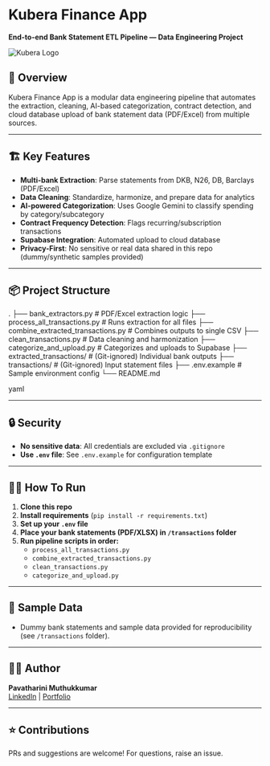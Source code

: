# Kubera Finance App

**End-to-end Bank Statement ETL Pipeline — Data Engineering Project**

![Kubera Logo](https://i.postimg.cc/rwFKCB0K/kubera-round-icon-transparent.png)

## 🚀 Overview

Kubera Finance App is a modular data engineering pipeline that automates the extraction, cleaning, AI-based categorization, contract detection, and cloud database upload of bank statement data (PDF/Excel) from multiple sources.

---

## 🏗️ Key Features

- **Multi-bank Extraction**: Parse statements from DKB, N26, DB, Barclays (PDF/Excel)
- **Data Cleaning**: Standardize, harmonize, and prepare data for analytics
- **AI-powered Categorization**: Uses Google Gemini to classify spending by category/subcategory
- **Contract Frequency Detection**: Flags recurring/subscription transactions
- **Supabase Integration**: Automated upload to cloud database
- **Privacy-First**: No sensitive or real data shared in this repo (dummy/synthetic samples provided)

---

## 📦 Project Structure

.
├── bank_extractors.py # PDF/Excel extraction logic
├── process_all_transactions.py # Runs extraction for all files
├── combine_extracted_transactions.py # Combines outputs to single CSV
├── clean_transactions.py # Data cleaning and harmonization
├── categorize_and_upload.py # Categorizes and uploads to Supabase
├── extracted_transactions/ # (Git-ignored) Individual bank outputs
├── transactions/ # (Git-ignored) Input statement files
├── .env.example # Sample environment config
└── README.md

yaml

---

## 🔒 Security

- **No sensitive data**: All credentials are excluded via `.gitignore`
- **Use `.env` file**: See `.env.example` for configuration template

---

## 🏃‍♀️ How To Run

1. **Clone this repo**
2. **Install requirements** (`pip install -r requirements.txt`)
3. **Set up your `.env` file**
4. **Place your bank statements (PDF/XLSX) in `/transactions` folder**
5. **Run pipeline scripts in order:**
   - `process_all_transactions.py`
   - `combine_extracted_transactions.py`
   - `clean_transactions.py`
   - `categorize_and_upload.py`

---

## 📄 Sample Data

- Dummy bank statements and sample data provided for reproducibility (see `/transactions` folder).

---

## 👩‍💻 Author

**Pavatharini Muthukkumar**  
[LinkedIn](https://www.linkedin.com/in/pavatharini-muthukkumar) | [Portfolio](link)

---

## ⭐️ Contributions

PRs and suggestions are welcome! For questions, raise an issue.

